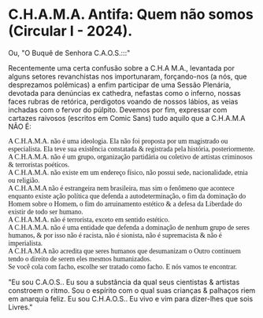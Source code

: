 # C.H.A.M.A. Antifa: Quem não somos (Circular I - 2024).

Ou, "O Buquê de Senhora C.A.O.S.:::"

Recentemente uma certa confusão sobre a C.H.A M.A., levantada por alguns setores revanchistas nos importunaram, forçando-nos (a nós, que desprezamos polêmicas) a enfim participar de uma Sessão Plenária, devotada para denúncias ex cathedra, nefastas como o inferno, nossas faces rubras de retórica, perdigotos voando de nossos lábios, as veias inchadas com o fervor do púlpito. Devemos por fim, expressar com cartazes raivosos (escritos em Comic Sans) tudo aquilo que a C.H.A.M.A NÃO É:

<div class="comic">
A C.H.A.M.A. não é uma ideologia. Ela não foi proposta por um magistrado ou especialista. Ela teve sua existência constatada & registrada pela história, posteriormente.
<br>
A C.H.A.M.A. não é um grupo, organização partidária ou coletivo de artistas criminosos & terroristas poéticos. 
<br>
A C.H.A.M.A. não existe em um endereço físico, não possui sede, nacionalidade, etnia ou religião. 
<br>
A C.H.A.M.A não é estrangeira nem brasileira, mas sim o fenômeno que acontece enquanto existe ação política que defenda a autodeterminação, o fim da dominação do Homem sobre o Homem, o fim do arruinamento estético & a defesa da Liberdade do existir de todo ser humano.
<br>
A C.H.A.M.A. não é terrorista, exceto em sentido estético.
<br>
A C.H.A.M.A. não é uma entidade que defenda a dominação de nenhum grupo de seres humanos, & por isso não é racista, não é sionista, não é supremacista & não é imperialista.
<br>
A C.H.A.M.A não acredita que seres humanos que desumanizam o Outro continuem tendo o direito de serem eles mesmos humanizados.
<br>
Se você cola com facho, escolhe ser tratado como facho. E nós vamos te encontrar.
</div>

"Eu sou C.A.O.S.. Eu sou a substância da qual seus cientistas & artistas constroem o ritmo. Sou o espírito com o qual suas crianças & palhaços riem em anarquia feliz. Eu sou C.H.A.O.S.. Eu vivo e vim para dizer-lhes que sois Livres."

<style>

.comic {
    font-family: Comic Sans MS
}

</style>